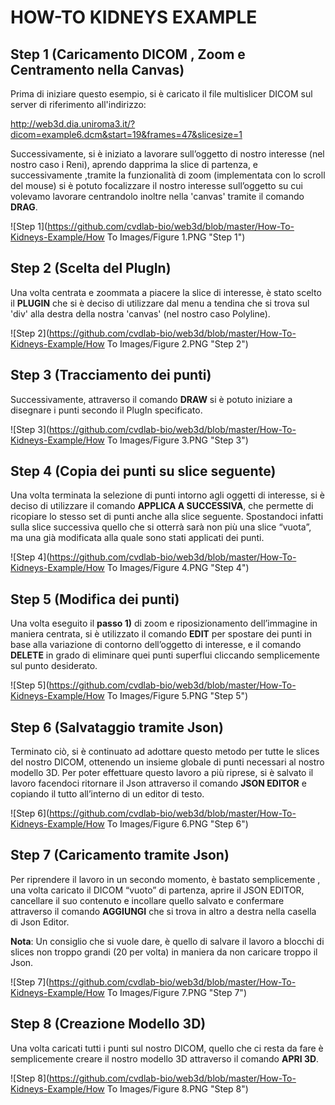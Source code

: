 HOW-TO KIDNEYS EXAMPLE
======================

## Step 1 (Caricamento DICOM , Zoom e Centramento nella Canvas)

Prima di iniziare questo esempio, si è caricato il file multislicer DICOM sul server di riferimento all'indirizzo:

http://web3d.dia.uniroma3.it/?dicom=example6.dcm&start=19&frames=47&slicesize=1 

Successivamente, si è iniziato a lavorare sull’oggetto di nostro interesse (nel nostro caso i Reni), aprendo dapprima la slice di partenza, e successivamente ,tramite la funzionalità di zoom (implementata con lo scroll del mouse) si è potuto focalizzare il nostro interesse sull’oggetto su cui volevamo lavorare centrandolo inoltre nella 'canvas' tramite il comando __DRAG__.

![Step 1](https://github.com/cvdlab-bio/web3d/blob/master/How-To-Kidneys-Example/How To Images/Figure 1.PNG "Step 1")

## Step 2 (Scelta del PlugIn)

Una volta centrata e zoommata a piacere la slice di interesse, è stato scelto il __PLUGIN__ che si è deciso di utilizzare dal menu a tendina che si trova sul 'div' alla destra della nostra 'canvas' (nel nostro caso Polyline). 

![Step 2](https://github.com/cvdlab-bio/web3d/blob/master/How-To-Kidneys-Example/How To Images/Figure 2.PNG "Step 2")

## Step 3 (Tracciamento dei punti)

Successivamente, attraverso il comando __DRAW__ si è potuto iniziare a disegnare i punti secondo il PlugIn specificato.

![Step 3](https://github.com/cvdlab-bio/web3d/blob/master/How-To-Kidneys-Example/How To Images/Figure 3.PNG "Step 3")

## Step 4 (Copia dei punti su slice seguente)

Una volta terminata la selezione di punti intorno agli oggetti di interesse, si è deciso di utilizzare il comando __APPLICA A SUCCESSIVA__, che permette di ricopiare lo stesso set di punti anche alla slice seguente.
Spostandoci infatti sulla slice successiva quello che si otterrà sarà non più una slice “vuota”, ma una già modificata alla quale sono stati applicati dei punti.

![Step 4](https://github.com/cvdlab-bio/web3d/blob/master/How-To-Kidneys-Example/How To Images/Figure 4.PNG "Step 4")

## Step 5 (Modifica dei punti)

Una volta eseguito il __passo 1)__ di zoom e riposizionamento dell’immagine in maniera centrata, si è utilizzato il comando __EDIT__ per spostare dei punti in base alla variazione di contorno dell’oggetto di interesse, e il comando __DELETE__ in grado di eliminare quei punti superflui cliccando semplicemente sul punto desiderato.

![Step 5](https://github.com/cvdlab-bio/web3d/blob/master/How-To-Kidneys-Example/How To Images/Figure 5.PNG "Step 5")

## Step 6 (Salvataggio tramite Json)

Terminato ciò, si è continuato ad adottare questo metodo per tutte le slices del nostro DICOM, ottenendo un insieme globale di punti necessari al nostro modello 3D.
Per poter effettuare questo lavoro a più riprese, si è salvato il lavoro facendoci ritornare il Json attraverso il comando __JSON EDITOR__ e copiando il tutto all’interno di un editor di testo.

![Step 6](https://github.com/cvdlab-bio/web3d/blob/master/How-To-Kidneys-Example/How To Images/Figure 6.PNG "Step 6")

## Step 7 (Caricamento tramite Json)

Per riprendere il lavoro in un secondo momento, è bastato semplicemente , una volta caricato il DICOM “vuoto” di partenza, aprire il JSON EDITOR, cancellare il suo contenuto e incollare quello salvato e confermare attraverso il comando __AGGIUNGI__ che si trova in altro a destra nella casella di Json Editor.

__Nota__: Un consiglio che si vuole dare, è quello di salvare il lavoro a blocchi di slices non troppo grandi (20 per volta) in maniera da non caricare troppo il Json.

![Step 7](https://github.com/cvdlab-bio/web3d/blob/master/How-To-Kidneys-Example/How To Images/Figure 7.PNG "Step 7")

## Step 8 (Creazione Modello 3D)

Una volta caricati tutti i punti sul nostro DICOM, quello che ci resta da fare è semplicemente creare il nostro modello 3D attraverso il comando __APRI 3D__.

![Step 8](https://github.com/cvdlab-bio/web3d/blob/master/How-To-Kidneys-Example/How To Images/Figure 8.PNG "Step 8")
